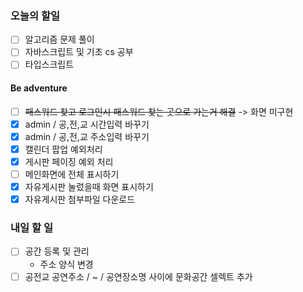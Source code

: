 ### 오늘의 할일

- [ ] 알고리즘 문제 풀이
- [ ] 자바스크립트 및 기초 cs 공부
- [ ] 타입스크립트

#### Be adventure

- [ ] ~~패스워드 찾고 로그인시 패스워드 찾는 곳으로 가는거 해결~~ -> 화면 미구현
- [x] admin / 공,전,교 시간입력 바꾸기
- [x] admin / 공,전,교 주소입력 바꾸기
- [x] 캘린더 팝업 예외처리
- [x] 게시판 페이징 예외 처리
- [ ] 메인화면에 전체 표시하기
- [x] 자유게시판 눌렀을때 화면 표시하기
- [x] 자유게시판 첨부파일 다운로드

### 내일 할 일

- [ ] 공간 등록 및 관리
    - 주소 양식 변경
- [ ] 공전교 공연주소 / ~ / 공연장소명 사이에 문화공간 셀렉트 추가
